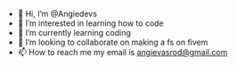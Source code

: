 - 👋 Hi, I’m @Angiedevs
- 👀 I’m interested in learning how to code
- 🌱 I’m currently learning coding
- 💞️ I’m looking to collaborate on making a fs on fivem
- 📫 How to reach me my email is angievasrod@gmail.com

<!---
Angiedevs/Angiedevs is a ✨ special ✨ repository because its `README.md` (this file) appears on your GitHub profile.
You can click the Preview link to take a look at your changes.
--->
